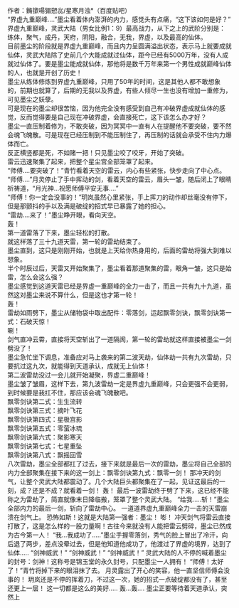 作者：鏅撳啺猸愬惢/星寒月浊°（百度贴吧）<br>
“界虚九重巅峰....”墨尘看着体内澎湃的内力，感觉头有点痛，“这下该如何是好？”<br>
界虚九重巅峰，灵武大陆（男女比例1：9）最高战力，从下之上的武阶分别是：练体，聚气，成丹，天府，阴阳，融合，无我，界虚，以及最高的仙体。<br>
目前墨尘的阶段就是界虚九重巅峰，而且内力呈圆满溢出状态，表示马上就要成就仙体，灵武大陆除了史前几个大能成就过仙体，距今已经有5000万年，没有人成就过仙体了。要是墨尘能成就仙体，那他将是数千万年来第一个男性成就巅峰仙体的人，也就是开创了历史！<br>
墨尘从练体修炼到界虚九重巅峰，只用了50年的时间，这是其他人都不敢想象的，前期也就算了，后期的无我以及界虚，有些人倾尽一生也没有增加一重修为，可见墨尘之妖孽。<br>
可是现在的墨尘却很苦恼，因为他完全没有感受到自己有冲破界虚成就仙体的感觉，反而觉得要是自己现在冲破界虚，会直接死亡，这下该怎么办才好？<br>
墨尘一直压制着修为，不敢突破，因为冥冥中一直有人在提醒他不要突破，要不然会魂飞魄散。可是现在已经压制到不能压制住了，再压制的话就会承受不住内力爆体而亡。<br>
反正横竖都是死，不如赌一把！只见墨尘咬了咬牙，开始了突破。<br>
雷云迅速聚集了起来，把整个星尘宫全部笼罩了起来。<br>
“师傅....要突破了！”青竹看着天空的雷云，内心有些紧张，快步走向了中心点。<br>
“师傅....”月灵停止了手中挥动的剑，看着天空的雷云，眉头一皱，随后闭上了眼睛祈祷道，“月光神...祝愿师傅平安无事....”<br>
“师傅！你一定会没事的！”玥岚虽然心里紧张，手上挥刀的动作却丝毫没有停下，但是那颤抖的手以及满是破绽的招式早已暴露了她的担心。<br>
“雷劫....来了！”墨尘睁开眼，看向天空。<br>
轰！<br>
第一道雷落了下来，墨尘轻松的打散。<br>
就这样落了三十九道天雷，第一轮的雷劫结束了。<br>
墨尘直到，这只是刚刚开始，也就是上天给你热身用的，后面的雷劫将强大到难以想象。<br>
半个时辰过后，天雷又开始聚集了，墨尘看着那道聚集的雷，眼角一皱，这只是始雷，怎么会这么强？<br>
墨尘感觉到这道天雷已经是界虚一重巅峰的全力一击了，而且一共有九十九道，虽然这对墨尘来说不算什么，但是这也才第一轮！<br>
轰！<br>
雷劫如雨劈下，墨尘从储物袋中取出配件：零落剑，运起飘零剑诀，飘零剑诀第一式：石破天惊！<br>
唰！<br>
剑气直冲云霄，直接将天空斩出了一道隔阂，第一轮的雷劫就这样直接被墨尘一剑劈没了！<br>
墨尘急忙坐下调息，准备应对马上袭来的第二波天劫，仙体劫一共有九次雷劫，只要抗过这九次，就能得到天道承认，成就无上仙体！<br>
第二波雷劫没过一会儿就开始凝聚，界虚二重巅峰！<br>
墨尘皱了皱眉，这样下去，第九波雷劫一定是界虚九重巅峰，只会更强不会更弱，到时候要是我扛不住，那应该会魂飞魄散吧。<br>
飘零剑诀第二式：生生流转<br>
飘零剑诀第三式：摘叶飞花<br>
飘零剑诀第四式：星极宫影<br>
飘零剑诀第五式：零萤冰琉<br>
飘零剑诀第六式：聚影寒天<br>
飘零剑诀第七式：七星重坠<br>
飘零剑诀第八式：飘摇回雪<br>
八次雷劫，墨尘全部都扛了过去，接下来就是最后一次的雷劫，墨尘将自己全部的内力全部聚集在接下来的这一剑上：飘零剑诀第九式：飘零一剑！
那冲天的剑气，让整个灵武大陆都震动了。几个大陆巨头都聚集在了一起，见证这最后的一刻，成？还是不成？就看着一剑！
轰！
最后一波雷劫终于劈了下来，这已经不能称之为雷劫了，简直就像末日降临搬，笼罩了整个灵武大陆。
“给我.....斩！”墨尘全部内力的最后一剑，斩向了雷劫中心。
一道道界虚九重巅峰全力一击的天雷崩溃在剑气上。
恐怖如斯！这就是大陆第一强者：墨尘！
嘭！
冲天剑气将雷云直接打散了，这是怎么样的一股力量啊！古往今来就没有人能把雷云劈碎，墨尘已然成为古今第一人！
“我...我成功了.....”墨尘手握零落剑，秀气的脸上冒出了冷汗，向后退了两步，差点没晕过去，但是他知道他成功了，他渡过了界虚的境界，达到了仙体.....
“剑神威武！”
“剑神威武！”
“剑神威武！”
灵武大陆的人不停的喊着墨尘的封号：剑神！这称号是锦玉堂的永久封号，只配墨尘一人拥有！
“师傅！太好了！”青竹将掉下来的眼泪抹了去。
月灵露出了开心的笑容，他一直坚信师傅会没事的！
玥岚还是不停的挥着刀，不过这一次，她的招式一点破绽都没有了，甚至还更上一层！
这一切都是这么的美好.....
轰...轰....
墨尘正要等待着天道承认，突然上
